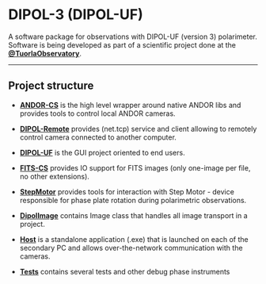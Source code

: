# DIPOL-3 (DIPOL-UF)
A software package for observations with DIPOL-UF (version 3) polarimeter.
Software is being developed as part of a scientific project done at the [**@TuorlaObservatory**](https://github.com/TuorlaObservatory).

---
## Project structure

- [**ANDOR-CS**](./ANDOR-CS) is the high level wrapper around native ANDOR libs and provides tools to control local ANDOR cameras.

- [**DIPOL-Remote**](./DIPOL-Remote) provides (net.tcp) service and client allowing to remotely control camera connected to another computer.

- [**DIPOL-UF**](./DIPOL-UF) is the GUI project oriented to end users.

- [**FITS-CS**](./FITS-CS) provides IO support for FITS images (only one-image per file, no other extensions).

- [**StepMotor**](./StepMotor) provides tools for interaction with Step Motor - device responsible for phase plate rotation during polarimetric observations.

- [**DipolImage**](./Image) contains Image class that handles all image transport in a project.

- [**Host**](./Host) is a standalone application (.exe) that is launched on each of the secondary PC and allows over-the-network communication with the cameras.

- [**Tests**](./Tests) contains several tests and other debug phase instruments
